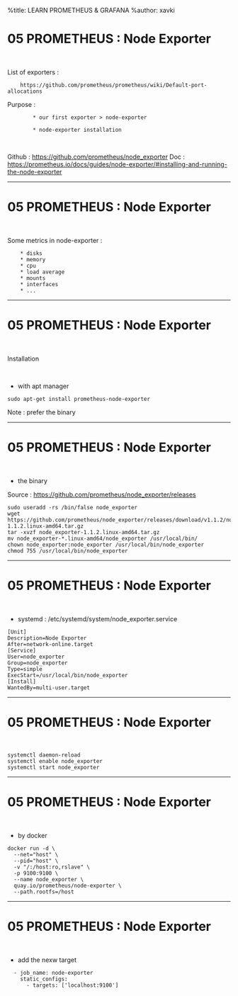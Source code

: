 %title: LEARN PROMETHEUS & GRAFANA
%author: xavki

# 05 PROMETHEUS : Node Exporter


<br>

List of exporters : 

		https://github.com/prometheus/prometheus/wiki/Default-port-allocations

Purpose :

			* our first exporter > node-exporter

			* node-exporter installation

<br>

Github : https://github.com/prometheus/node_exporter
Doc : 
https://prometheus.io/docs/guides/node-exporter/#installing-and-running-the-node-exporter

------------------------------------------------------------------------------------------

# 05 PROMETHEUS : Node Exporter


<br>

Some metrics in node-exporter :

		* disks
		* memory
		* cpu
		* load average
		* mounts
		* interfaces
		* ...

------------------------------------------------------------------------------------------

# 05 PROMETHEUS : Node Exporter


<br>

Installation

<br>

* with apt manager

```
sudo apt-get install prometheus-node-exporter
```

Note : prefer the binary

------------------------------------------------------------------------------------------

# 05 PROMETHEUS : Node Exporter


<br>

* the binary

Source : https://github.com/prometheus/node_exporter/releases

```
sudo useradd -rs /bin/false node_exporter
wget 
https://github.com/prometheus/node_exporter/releases/download/v1.1.2/node_exporter-1.1.2.linux-amd64.tar.gz
tar -xvzf node_exporter-1.1.2.linux-amd64.tar.gz
mv node_exporter-*.linux-amd64/node_exporter /usr/local/bin/
chown node_exporter:node_exporter /usr/local/bin/node_exporter
chmod 755 /usr/local/bin/node_exporter
```

------------------------------------------------------------------------------------------

# 05 PROMETHEUS : Node Exporter


<br>

* systemd : /etc/systemd/system/node_exporter.service

```
[Unit]
Description=Node Exporter
After=network-online.target
[Service]
User=node_exporter
Group=node_exporter
Type=simple
ExecStart=/usr/local/bin/node_exporter
[Install]
WantedBy=multi-user.target
```

------------------------------------------------------------------------------------------

# 05 PROMETHEUS : Node Exporter


<br>

```
systemctl daemon-reload
systemctl enable node_exporter
systemctl start node_exporter
```


------------------------------------------------------------------------------------------

# 05 PROMETHEUS : Node Exporter


<br>

* by docker 

```
docker run -d \
  --net="host" \
  --pid="host" \
  -v "/:/host:ro,rslave" \
  -p 9100:9100 \
  --name node_exporter \
  quay.io/prometheus/node-exporter \
  --path.rootfs=/host
```


------------------------------------------------------------------------------------------

# 05 PROMETHEUS : Node Exporter


<br>

* add the nexw target

```
  - job_name: node-exporter
    static_configs:
      - targets: ['localhost:9100']
```


